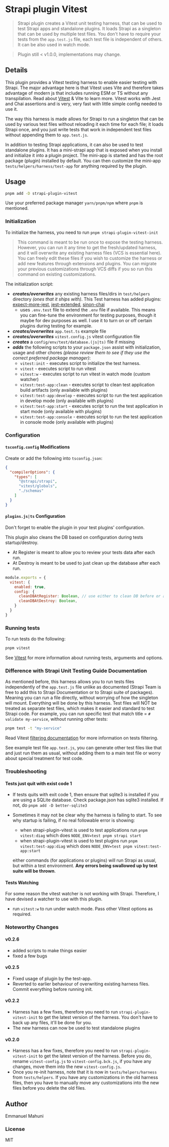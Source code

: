 # Strapi plugin Vitest

> Strapi plugin creates a Vitest unit testing harness, that can be used to test Strapi apps and standalone plugins. It loads Strapi as a singleton that can be used by multiple test files. You don't have to require your tests from the `app.test.js` file, each test file is independent of others. It can be also used in watch mode.

> Plugin still < v1.0.0, implementations may change.

## Details

This plugin provides a Vitest testing harness to enable easier testing with Strapi. The major advantage here is that Vitest uses Vite and therefore takes advantage of modern js
that includes running ESM or TS without any transpilation. Read about [Vitest](https://vitest.dev) & Vite to learn more. Vitest works with Jest and Chai assertions and is very, very fast with little simple config needed to use it. 

The way this harness is made allows for Strapi to run a singleton that can be used by various test files without reloading it each time
for each file; it loads Strapi once, and you just write tests that work in independent test files without appending them to `app.test.js`.

In addition to testing Strapi applications, it can also be used to test standalone plugins. It has a mini-strapi app that is exposed when you install and initialize it into a plugin project. The mini-app is started and has the root package (plugin) installed by default. You can then customize the mini-app  `tests/helpers/harness/test-app` for anything required by the plugin.

## Usage

```sh
pnpm add -D strapi-plugin-vitest
```

Use your preferred package manager `yarn/pnpm/npm` where `pnpm` is mentioned.

### Initialization

To initialize the harness, you need to run `pnpm strapi-plugin-vitest-init` 

> This command is meant to be run once to expose the testing harness. However, you can run it any time to get the fresh/updated harness, and it will overwrite any existing harness files (VCS is essential here). You can freely edit these files if you wish to customize the harness or add new features through extensions and plugins. You can migrate your previous customizations through VCS diffs if you so run this command on existing customizations.


The initialization script: 
- _**creates/overwrites**_ any existing harness files/dirs in `test/helpers` directory _(ones that it ships with)_.
  This Test harness has added plugins: [expect-more-jest](https://www.npmjs.com/package/expect-more-jest), [jest-extended](https://www.npmjs.com/package/jest-extended), [sinon-chai](https://www.npmjs.com/package/sinon-chai)
  - uses `.env.test`  file to extend the `.env` file if available. This means you can fine-tune the environment for testing purposes, though it maybe for dev purposes as well. I use it to turn on or off certain plugins during testing for example.
- _**creates/overwrites**_ `app.test.ts` example file 
- _**creates/overwrites**_ `vitest.config.js` vitest configuration file
- _**creates**_ a `config/env/test/database.(js|ts)` file if missing
- _**adds**_ the following scripts to your `package.json` assist with initialization, usage and other chores _(please review them to see if they use the correct preferred package manager)_:
  - `vitest:init` - executes script to initialize the test harness.
  - `vitest` - executes script to run vitest
  - `vitest:w` - executes script to run vitest in watch mode (custom watcher)
  - `vitest:test-app:clean` - executes script to clean test application build artifacts (only available with plugins)
  - `vitest:test-app:develop` - executes script to run the test application in develop mode (only available with plugins)
  - `vitest:test-app:start` - executes script to run the test application in start mode (only available with plugins)
  - `vitest:test-app:console` - executes script to run the test application in console mode (only available with plugins)

### Configuration

#### `tsconfig.config` Modifications
Create or add the following into `tsconfig.json`:

```json
{
  "compilerOptions": {
    "types": [
      "@strapi/strapi",
      "vitest/globals",
      "./schemas"
    ]
  }
}
```

#### `plugins.js|ts` Configuration

Don't forget to enable the plugin in your test plugins' configuration. 

This plugin also cleans the DB based on configuration during tests startup/destroy.
  - At Register is meant to allow you to review your tests data after each run.
  - At Destroy is meant to be used to just clean up the database after each run.

```js
module.exports = {
  vitest: {
    enabled: true, 
    config: {
      cleanDBAtRegister: Boolean, // use either to clean DB before or after strapi server register and destroy
      cleanDBAtDestroy: Boolean,
    }
  }
}
```

### Running tests

To run tests do the following:

```sh
pnpm vitest 
```

See [Vitest](https://vitest.dev/) for more information about running tests, arguments and options.

### Difference with Strapi Unit Testing Guide Documentation

As mentioned before, this harness allows you to run tests files independently of the `app.test.js` file unlike as documented (Strapi Team is free to add this to Strapi Documentation or to Strapi suite of packages). Meaning you can run a file directly, without worrying
of how the singleton will mount. Everything will be done by this harness. Test files will NOT be treated as separate test files, which makes it easier and standard to test Strapi
code. For example, you can run specific test that match title = `# validate my-service`, without running other tests:

```sh
pnpm test -t "my-service"
```

Read Vitest [filtering documentation](https://vitest.dev/guide/filtering.html) for more information on tests filtering.

See example test file `app.test.js`, you can generate other test files like that and just run them as usual, without adding them to a main test file or worry about special treatment for test code.

### Troubleshooting

#### Tests just quit with exist code 1

- If tests quits with exit code 1, then ensure that sqlite3 is installed if you are using a SQLite database. Check package.json has sqlite3 installed. If not, do `pnpm add -D better-sqlite3`
- Sometimes it may not be clear why the harness is failing to start. To see why startup is failing, if no real followable error is showing:
  - when strapi-plugin-vitest is used to test applications run `pnpm vitest:diag` which does `NODE_ENV=test pnpm strapi start` 
  - when strapi-plugin-vitest is used to test plugins run `pnpm vitest:test-app:diag` which does `NODE_ENV=test pnpm vitest:test-app:start` 
  
  either commands (for applications or plugins) will run Strapi as usual, but within a test environment. **Any errors being swallowed up by test suite will be thrown**.

#### Tests Watching

For some reason the vitest watcher is not working with Strapi. Therefore, I have devised a watcher to use with this plugin.
- run `vitest:w` to run under watch mode. Pass other Vitest options as required.

### Noteworthy Changes

#### v0.2.6

- added scripts to make things easier 
- fixed a few bugs

#### v0.2.5

- Fixed usage of plugin by the test-app.
- Reverted to earlier behaviour of overwriting existing harness files. Commit everything before running init. 

#### v0.2.2

- Harness has a few fixes, therefore you need to run `strapi-plugin-vitest-init` to get the latest version of the harness. You don't have to back up any files, it'll be done for you.
- The new harness can now be used to test standalone plugins


#### v0.2.0

- Harness has a few fixes, therefore you need to run `strapi-plugin-vitest-init` to get the latest version of the harness. Before you do, rename `vitest-config.js` to `vitest-config.bck.js`, if you have any changes, move them into the new `vitest-config.js`.
- Once you re-init harness, note that it is now in `tests/helpers/harness` from `tests/helpers`. If you have any customizations in the old harness files, then you have to manually move any customizations into the new files before you delete the old files.


## Author

Emmanuel Mahuni

### License

MIT
